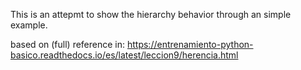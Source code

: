 

This is an attepmt to show the hierarchy behavior through an simple example.


based on (full) reference in: https://entrenamiento-python-basico.readthedocs.io/es/latest/leccion9/herencia.html